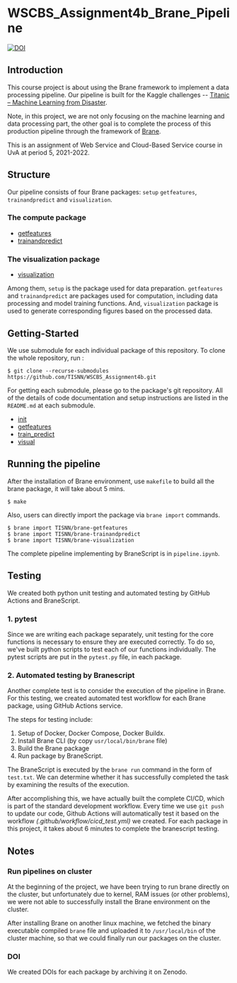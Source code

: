 # WSCBS_Assignment4b_Brane_Pipeline

[![DOI](https://zenodo.org/badge/DOI/10.5281/zenodo.6612423.svg)](https://doi.org/10.5281/zenodo.6612423)

## Introduction

This course project is about using the Brane framework to implement a data processing pipeline. Our pipeline is built for the Kaggle challenges -- [Titanic – Machine Learning from Disaster](https://www.kaggle.com/c/titanic/overview). 

Note, in this project, we are not only focusing on the machine learning and data processing part, the other goal is to complete the process of this production pipeline through the framework of [Brane](https://github.com/epi-project/brane).

This is an assignment of Web Service and Cloud-Based Service course in UvA at period 5, 2021-2022.

## Structure

Our pipeline consists of four Brane packages: `setup` `getfeatures`, `trainandpredict` and `visualization`.

### The compute package
- [getfeatures](https://github.com/TISNN/brane-getfeatures)
- [trainandpredict](https://github.com/TISNN/brane-trainandpredict)

### The visualization package
- [visualization](https://github.com/TISNN/brane-visualization)

Among them, `setup` is the package used for data preparation. `getfeatures` and `trainandpredict` are packages used for computation, including data processing and model training functions. And, `visualization` package is used to generate corresponding figures based on the processed data.

## Getting-Started

We use submodule for each individual package of this repository. To clone the whole repository, run :
```shell
$ git clone --recurse-submodules https://github.com/TISNN/WSCBS_Assignment4b.git
```
For getting each submodule, please go to the package's git repository. All of the details of code documentation and setup instructions are listed in the `README.md` at each submodule.
- [init](https://github.com/TISNN/brane-setup)
- [getfeatures](https://github.com/TISNN/brane-getfeatures)
- [train_predict](https://github.com/TISNN/brane-trainandpredict)
- [visual](https://github.com/TISNN/brane-visualization)

## Running the pipeline
After the installation of Brane environment, use `makefile` to build all the brane package, it will take about 5 mins.

```shell
$ make
```

Also, users can directly import the package via `brane import` commands.
```shell
$ brane import TISNN/brane-getfeatures
$ brane import TISNN/brane-trainandpredict
$ brane import TISNN/brane-visualization
```

The complete pipeline implementing by BraneScript is in `pipeline.ipynb`.

## Testing
We created both python unit testing and automated testing by GitHub Actions and BraneScript.

### 1. pytest
Since we are writing each package separately, unit testing for the core functions is necessary to ensure they are executed correctly. To do so, we've built python scripts to test each of our functions individually. The pytest scripts are put in the `pytest.py` file, in each package.

### 2. Automated testing by Branescript
Another complete test is to consider the execution of the pipeline in Brane. For this testing, we created automated test workflow for each Brane package, using GitHub Actions service.

The steps for testing include:

1. Setup of Docker, Docker Compose, Docker Buildx.
2. Install Brane CLI (by copy `usr/local/bin/brane` file)
3. Build the Brane package
4. Run package by BraneScript.

The BraneScript is executed by the `brane run` command in the form of `test.txt`. We can determine whether it has successfully completed the task by examining the results of the execution.

After accomplishing this, we have actually built the complete CI/CD, which is part of the standard development workflow. Every time we use `git push` to update our code, Github Actions will automatically test it based on the workflow *(.github/workflow/cicd_test.yml)* we created. For each package in this project, it takes about 6 minutes to complete the branescript testing.

## Notes

### Run pipelines on cluster
At the beginning of the project, we have been trying to run brane directly on the cluster, but unfortunately due to kernel, RAM issues (or other problems), we were not able to successfully install the Brane environment on the cluster.

After installing Brane on another linux machine, we fetched the binary executable compiled `brane` file and uploaded it to `/usr/local/bin` of the cluster machine, so that we could finally run our packages on the cluster.

### DOI
We created DOIs for each package by archiving it on Zenodo.

